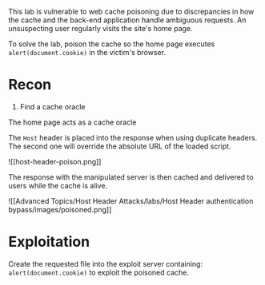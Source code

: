 
This lab is vulnerable to web cache poisoning due to discrepancies in how the cache and the back-end application handle ambiguous requests. An unsuspecting user regularly visits the site's home page.

To solve the lab, poison the cache so the home page executes `alert(document.cookie)` in the victim's browser.

# Recon

1. Find a cache oracle

The home page acts as a cache oracle

The `Host` header is placed into the response when using duplicate headers. The second one will override the absolute URL of the loaded script.


![[host-header-poison.png]]


The response with the manipulated server is then cached and delivered to users while the cache is alive.

![[Advanced Topics/Host Header Attacks/labs/Host Header authentication bypass/images/poisoned.png]]

# Exploitation

Create the requested file into the exploit server containing: `alert(document.cookie)` to exploit the poisoned cache.

